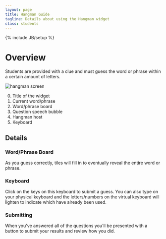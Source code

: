 ```yaml
---
layout: page
title: Hangman Guide
tagline: Details about using the Hangman widget
class: students
---
```

{% include JB/setup %}

# Overview #

Students are provided with a clue and must guess the word or phrase within a certain amount of letters.

![hangman screen]({{BASE_PATH}}/assets/img/widget_guides_hangman.jpg "hangman screen")

0. Title of the widget
0. Current word/phrase
0. Word/phrase board
0. Question speech bubble
0. Hangman host
0. Keyboard

## Details ##

### Word/Phrase Board ###

As you guess correctly, tiles will fill in to eventually reveal the entire word or phrase.

### Keyboard ###

Click on the keys on this keyboard to submit a guess. You can also type on your physical keyboard and the letters/numbers on the virtual keyboard will lighten to indicate which have already been used.

### Submitting ###

When you've answered all of the questions you'll be presented with a button to submit your results and review how you did.